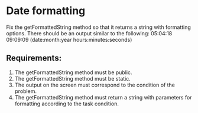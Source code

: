 # Date formatting

Fix the getFormattedString method so that it returns a string with formatting options.
There should be an output similar to the following:
05:04:18 09:09:09 (date:month:year hours:minutes:seconds)


## Requirements:
1. The getFormattedString method must be public.
2. The getFormattedString method must be static.
3. The output on the screen must correspond to the condition of the problem.
4. The getFormattedString method must return a string with parameters for formatting according to the task condition.